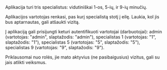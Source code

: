 Aplikacija turi tris specialistus: vidutiniškai 1-os, 5-ių, ir 9-ių minučių.

Aplikacijos vartotojas renkasi, pas kurį specialistą stotį į eilę.
Laukia, kol jis bus aptarnautas, gali atšaukti vizitą.

Į aplikaciją gali prisijungti keturi autentifikuoti vartotojai (darbuotojai):
admin (vartotojas: "admin", slaptažodis: "admin"),
specialistas 1 (vartotojas: "1", slaptažodis: "1"),
specialistas 5 (vartotojas: "5", slaptažodis: "5"),
specialistas 9 (vartotojas: "9", slaptažodis: "9").

Priklausomai nuo rolės, jie mato aktyvius (ne pasibaigusius) vizitus, gali su jais atlikti veiksmus.
